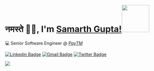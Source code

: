 <!-- <img align='left' src="https://i.imgur.com/ICVXzvW.png" width="230"> -->
</br>

<h1>नमस्ते 🙏🏻, I'm <a href="https://guptasamarth.netlify.app/" target-"_blank">Samarth Gupta!</a><img src="https://media.giphy.com/media/jnP0GEYlnkOxA1eOEo/giphy.gif" width="90"> </h1>

<p>

<span>:computer: Senior Software Engineer @ <em><a href="https://www.paytm.com/">PayTM</a></em></span>
 
</p>
<!-- 
[![Twitter: livesamarthgupta](https://img.shields.io/twitter/follow/livesamarth?style=social&label=follow)](https://twitter.com/d_sarcastic_one)   [![Linkedin: livesamarthgupta](https://img.shields.io/badge/-follow-blue?style=flat-round&logo=Linkedin&logoColor=white&link=https://www.linkedin.com/in/livesamarthgupta/)](https://www.linkedin.com/in/livesamarthgupta/)      [![GitHub livesamarthgupta](https://img.shields.io/github/followers/livesamarthgupta?label=follow&style=social)](https://github.com/livesamarthgupta) -->


[![Linkedin Badge](https://img.shields.io/badge/-livesamarthgupta-blue?style=flat-square&logo=Linkedin&logoColor=white&link=https://www.linkedin.com/in/livesamarthgupta/)](https://www.linkedin.com/in/livesamarthgupta/)
[![Gmail Badge](https://img.shields.io/badge/-livesamarthgupta-c14438?style=flat-square&logo=Gmail&logoColor=white&link=mailto:livesamarthgupta@gmail.com)](mailto:livesamarthgupta@gmail.com)
[![Twitter Badge](https://img.shields.io/badge/-livesamarthgupta-blue?style=flat-square&logo=Twitter&logoColor=white&link=https://twitter.com/livesamarth)](https://twitter.com/livesamarth)
<!-- <img src="https://badges.pufler.dev/visits/livesamarthgupta/livesamarthgupta?style=flat-square&logo=github"> -->


<!-- [![Samarth's github activity graph](https://activity-graph.herokuapp.com/graph?username=livesamarthgupta&theme=xcode)](https://guptasamarth.netlify.app) -->
<!-- 
---
## Experience


<img align="right" src="https://img.shields.io/badge/PostgreSQL-316192?style=for-the-badge&logo=postgresql&logoColor=white" />
<img align="right" src="https://img.shields.io/badge/JavaScript-323330?style=for-the-badge&logo=javascript&logoColor=F7DF1E" />
<img align="right" src="https://img.shields.io/badge/Spring-6DB33F?style=for-the-badge&logo=spring&logoColor=white" />
<img align="right" src="https://img.shields.io/badge/Java-ED8B00?style=for-the-badge&logo=java&logoColor=white" />

- 👨‍💻 **Software Engineer**\
📍 **Teradata** - Hyderabad, India\
📆 April, 2021 - Present
  
  
<img align="right" src="https://img.shields.io/badge/MySQL-00000F?style=for-the-badge&logo=mysql&logoColor=white" />
<img align="right" src="https://img.shields.io/badge/Redux-593D88?style=for-the-badge&logo=redux&logoColor=white" />
<img align="right" src="https://img.shields.io/badge/React-20232A?style=for-the-badge&logo=react&logoColor=61DAFB" />
<img align="right" src="https://img.shields.io/badge/Spring-6DB33F?style=for-the-badge&logo=spring&logoColor=white" />
<img align="right" src="https://img.shields.io/badge/Java-ED8B00?style=for-the-badge&logo=java&logoColor=white" />

- 👨‍💻 **Project Engineer**\
📍 **WIPRO** - Hyderabad, India\
📆 July, 2019 - April, 2021

 
## Education

- 📖 **Bachelor of Technology(CS)**\
📍 **Dr. APJ Abdul Kalam Technical University** - Lucknow, India\
📆 2015 - 2019
 -->

<!-- <img align="right" alt="GIF" height="170px" src="https://media.giphy.com/media/J5B1Y8QZnzXXbLQIBu/giphy.gif" /> -->
<!-- 
### Spotify Playing 🎧
[![spotify-github-profile](https://spotify-github-profile.vercel.app/api/view?uid=31k2t2apvvieektb5jr56em6qbwm&cover_image=true&theme=novatorem)](https://github.com/kittinan/spotify-github-profile) -->
<!-- [![Instagram Badge](https://img.shields.io/badge/-livesamarthgupta-purple?style=flat-square&logo=instagram&logoColor=white&link=https://instagram.com/livesamarthgupta/)](https://instagram.com/livesamarthgupta) -->

<img src="https://imgur.com/rilHVxA.png"/> 
